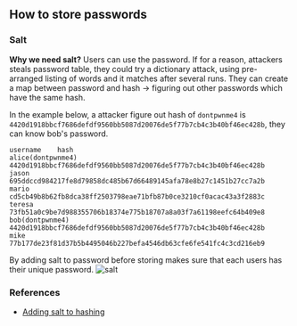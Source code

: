 ## How to store passwords

### Salt

**Why we need salt?**
Users can use the password. If for a reason, attackers steals password table, they could try a dictionary attack, using pre-arranged listing of words and it matches after several runs. They can create a map between password and hash -> figuring out other passwords which have the same hash.

In the example below, a attacker figure out hash of `dontpwnme4` is `4420d1918bbcf7686defdf9560bb5087d20076de5f77b7cb4c3b40bf46ec428b`, they can know bob's password.

```
username	hash
alice(dontpwnme4)	4420d1918bbcf7686defdf9560bb5087d20076de5f77b7cb4c3b40bf46ec428b
jason	695ddccd984217fe8d79858dc485b67d66489145afa78e8b27c1451b27cc7a2b
mario	cd5cb49b8b62fb8dca38ff2503798eae71bfb87b0ce3210cf0acac43a3f2883c
teresa	73fb51a0c9be7d988355706b18374e775b18707a8a03f7a61198eefc64b409e8
bob(dontpwnme4)	4420d1918bbcf7686defdf9560bb5087d20076de5f77b7cb4c3b40bf46ec428b
mike	77b177de23f81d37b5b4495046b227befa4546db63cfe6fe541fc4c3cd216eb9
```

By adding salt to password before storing makes sure that each users has their unique password.
![salt](https://i.imgur.com/PTocs7p.png)

### References

- [Adding salt to hashing](https://auth0.com/blog/adding-salt-to-hashing-a-better-way-to-store-passwords/)
